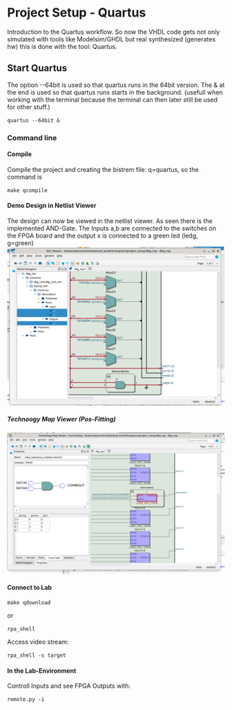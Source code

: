 # Project Setup - Quartus
Introduction to the Quartus workflow. So now the VHDL code gets not only simulated with tools like Modelsim/GHDL but real synthesized (generates hw) this is done with the tool: Quartus.

## Start Quartus
The option --64bit is used so that quartus runs in the 64bit version. The & at the end is used so that quartus runs starts in the background. (usefull when working with the terminal because the terminal can then later still be used for other stuff.)
```
quartus --64bit &
```
### Command line
#### Compile
Compile the project and creating the bistrem file: q=quartus, so the command is
```
make qcompile
```
#### Demo Design in Netlist Viewer
The design can now be viewed in the netlist viewer. As seen there is the implemented AND-Gate. The Inputs a,b are connected to the switches on the
FPGA board and the output x is connected to a green led (ledg, g=green)
![Demo Design](./img/netlist_viewer.png)
##### Technoogy Map Viewer (Pos-Fitting)
![demo.png](./img/demo.png)
#### Connect to Lab
```
make qdownload
```
or
```
rpa_shell
```
Access video stream:
```
rpa_shell -s target
```
#### In the Lab-Environment
Controll Inputs and see FPGA Outputs with:
```
remote.py -i
```
